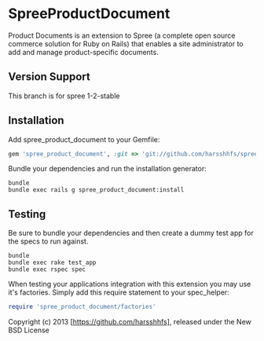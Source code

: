 SpreeProductDocument
====================

Product Documents is an extension to Spree (a complete open source commerce solution for Ruby on Rails) that enables a site administrator to add and manage product-specific documents.


Version Support 
------------

This branch is for spree 1-2-stable


Installation
------------

Add spree_product_document to your Gemfile:

```ruby
gem 'spree_product_document', :git => 'git://github.com/harsshhfs/spree_product_document.git', :branch => "1-2-stable"
```

Bundle your dependencies and run the installation generator:

```shell
bundle
bundle exec rails g spree_product_document:install
```

Testing
-------

Be sure to bundle your dependencies and then create a dummy test app for the specs to run against.

```shell
bundle
bundle exec rake test_app
bundle exec rspec spec
```

When testing your applications integration with this extension you may use it's factories.
Simply add this require statement to your spec_helper:

```ruby
require 'spree_product_document/factories'
```

Copyright (c) 2013 [https://github.com/harsshhfs], released under the New BSD License
